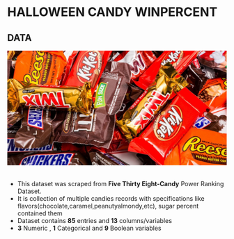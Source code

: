 # HALLOWEEN CANDY WINPERCENT
## DATA
![image.png](HalloweenCandyWinpercent/images/halloweencandies.jpg)<br><br>
- This dataset was scraped from __Five Thirty Eight-Candy__ Power Ranking Dataset.
- It is collection  of multiple candies records with specifications like flavors(chocolate,caramel,peanutyalmondy,etc), sugar percent   contained them
- Dataset contains __85__ entries and __13__ columns/variables
- __3__ Numeric , __1__ Categorical and __9__ Boolean variables

